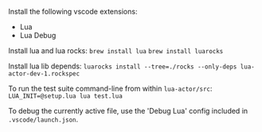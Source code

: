 Install the following vscode extensions:
- Lua
- Lua Debug

Install lua and lua rocks:
`brew install lua`
`brew install luarocks`

Install lua lib depends:
`luarocks install --tree=./rocks --only-deps lua-actor-dev-1.rockspec`

To run the test suite command-line from within `lua-actor/src`:
`LUA_INIT=@setup.lua lua test.lua`

To debug the currently active file, use the 'Debug Lua' config included in `.vscode/launch.json`.